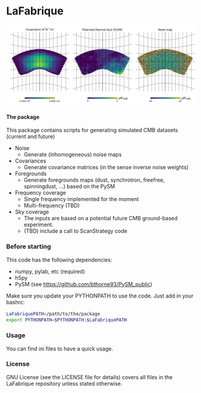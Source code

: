 LaFabrique
==

![ScreenShot](https://github.com/JulienPeloton/LaFabrique/blob/master/additional_files/outputs.png)

#### The package
This package contains scripts for generating simulated CMB datasets (current and future)
* Noise
    * Generate (inhomogeneous) noise maps
* Covariances
    * Generate covariance matrices (in the sense inverse noise weights)
* Foregrounds
    * Generate foregrounds maps (dust, synchrotron, freefree, spinningdust, ...) based on the PySM
* Frequency coverage
    * Single frequency implemented for the moment
    * Multi-frequency (TBD)
* Sky coverage
    * The inputs are based on a potential future CMB ground-based experiment.
    * (TBD) include a call to ScanStrategy code

### Before starting
This code has the following dependencies:
* numpy, pylab, etc (required)
* h5py
* PySM (see https://github.com/bthorne93/PySM_public)

Make sure you update your PYTHONPATH to use the code.
Just add in your bashrc:
```bash
LaFabriquePATH=/path/to/the/package
export PYTHONPATH=$PYTHONPATH:$LaFabriquePATH
```

### Usage
You can find ini files to have a quick usage.

### License
GNU License (see the LICENSE file for details) covers all files
in the LaFabrique repository unless stated otherwise.
